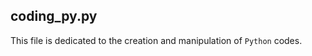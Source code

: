 coding_py.py
----------

This file is dedicated to the creation and manipulation of `Python` codes.
